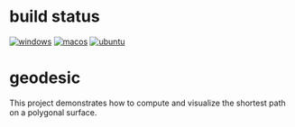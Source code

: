 # build status

[![windows](https://github.com/nnkgw/geodesic/workflows/windows/badge.svg)](https://github.com/nnkgw/geodesic/actions?query=workflow%3Awindows)
[![macos](https://github.com/nnkgw/geodesic/workflows/macos/badge.svg)](https://github.com/nnkgw/geodesic/actions?query=workflow%3Amacos)
[![ubuntu](https://github.com/nnkgw/geodesic/workflows/ubuntu/badge.svg)](https://github.com/nnkgw/geodesic/actions?query=workflow%3Aubuntu)

# geodesic
This project demonstrates how to compute and visualize the shortest path on a polygonal surface.
